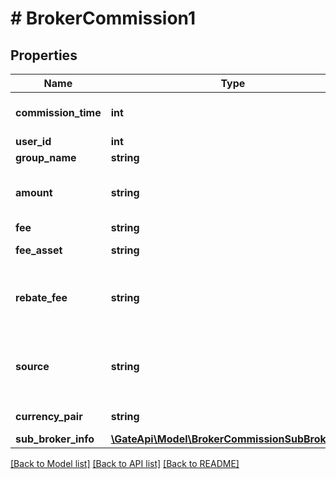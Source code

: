 # # BrokerCommission1

## Properties

Name | Type | Description | Notes
------------ | ------------- | ------------- | -------------
**commission_time** | **int** | Commission Time. (unix timestamp) | [optional] 
**user_id** | **int** | User ID | [optional] 
**group_name** | **string** | Group name | [optional] 
**amount** | **string** | The amount of commission rebates | [optional] 
**fee** | **string** | Fee | [optional] 
**fee_asset** | **string** | Fee currency | [optional] 
**rebate_fee** | **string** | The income from rebates, converted to USDT | [optional] 
**source** | **string** | Rebate Type: Spot、Futures、Options | [optional] 
**currency_pair** | **string** | Currency pair | [optional] 
**sub_broker_info** | [**\GateApi\Model\BrokerCommissionSubBrokerInfo**](BrokerCommissionSubBrokerInfo.md) |  | [optional] 

[[Back to Model list]](../../README.md#documentation-for-models) [[Back to API list]](../../README.md#documentation-for-api-endpoints) [[Back to README]](../../README.md)
